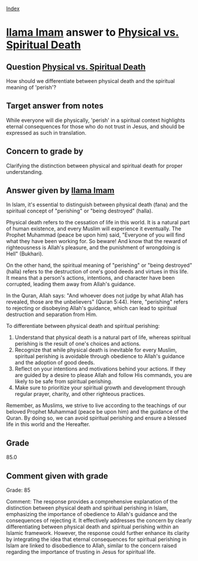 
[Index](../../index.md)
# [llama Imam](../../answering_models/llama_Imam.md) answer to [Physical vs. Spiritual Death](../../questions/Physical_vs._Spiritual_Death.md)

## Question [Physical vs. Spiritual Death](../../questions/Physical_vs._Spiritual_Death.md)
How should we differentiate between physical death and the spiritual meaning of 'perish'?

## Target answer from notes
While everyone will die physically, 'perish' in a spiritual context highlights eternal consequences for those who do not trust in Jesus, and should be expressed as such in translation.

## Concern to grade by
Clarifying the distinction between physical and spiritual death for proper understanding.

## Answer given by [llama Imam](../../answering_models/llama_Imam.md)
In Islam, it's essential to distinguish between physical death (fana) and the spiritual concept of "perishing" or "being destroyed" (halla).

Physical death refers to the cessation of life in this world. It is a natural part of human existence, and every Muslim will experience it eventually. The Prophet Muhammad (peace be upon him) said, "Everyone of you will find what they have been working for. So beware! And know that the reward of righteousness is Allah's pleasure, and the punishment of wrongdoing is Hell" (Bukhari).

On the other hand, the spiritual meaning of "perishing" or "being destroyed" (halla) refers to the destruction of one's good deeds and virtues in this life. It means that a person's actions, intentions, and character have been corrupted, leading them away from Allah's guidance.

In the Quran, Allah says: "And whoever does not judge by what Allah has revealed, those are the unbelievers" (Quran 5:44). Here, "perishing" refers to rejecting or disobeying Allah's guidance, which can lead to spiritual destruction and separation from Him.

To differentiate between physical death and spiritual perishing:

1. Understand that physical death is a natural part of life, whereas spiritual perishing is the result of one's choices and actions.
2. Recognize that while physical death is inevitable for every Muslim, spiritual perishing is avoidable through obedience to Allah's guidance and the adoption of good deeds.
3. Reflect on your intentions and motivations behind your actions. If they are guided by a desire to please Allah and follow His commands, you are likely to be safe from spiritual perishing.
4. Make sure to prioritize your spiritual growth and development through regular prayer, charity, and other righteous practices.

Remember, as Muslims, we strive to live according to the teachings of our beloved Prophet Muhammad (peace be upon him) and the guidance of the Quran. By doing so, we can avoid spiritual perishing and ensure a blessed life in this world and the Hereafter.

## Grade
85.0

## Comment given with grade
Grade: 85

Comment: The response provides a comprehensive explanation of the distinction between physical death and spiritual perishing in Islam, emphasizing the importance of obedience to Allah's guidance and the consequences of rejecting it. It effectively addresses the concern by clearly differentiating between physical death and spiritual perishing within an Islamic framework. However, the response could further enhance its clarity by integrating the idea that eternal consequences for spiritual perishing in Islam are linked to disobedience to Allah, similar to the concern raised regarding the importance of trusting in Jesus for spiritual life.
